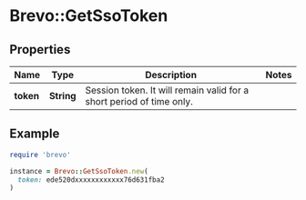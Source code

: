 # Brevo::GetSsoToken

## Properties

| Name | Type | Description | Notes |
| ---- | ---- | ----------- | ----- |
| **token** | **String** | Session token. It will remain valid for a short period of time only. |  |

## Example

```ruby
require 'brevo'

instance = Brevo::GetSsoToken.new(
  token: ede520dxxxxxxxxxxxx76d631fba2
)
```

